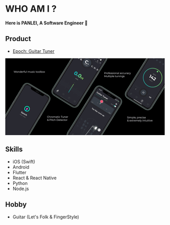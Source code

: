 # WHO AM I ?

**Here is PANLEI, A Software Engineer 👋**

## Product

- [Epoch: Guitar Tuner](https://epochpro.app/)

![Epoch](https://github.com/Panl/Panl/blob/master/epoch_banner.png)

## Skills

- iOS (Swift)
- Android
- Flutter
- React & React Native
- Python
- Node.js

## Hobby

- Guitar (Let's Folk & FingerStyle)
